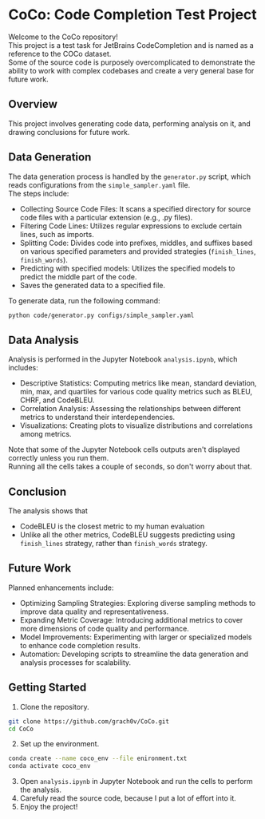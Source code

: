 # CoCo: Code Completion Test Project

Welcome to the CoCo repository!  
This project is a test task for JetBrains CodeCompletion and is named as a reference to the COCo dataset.  
Some of the source code is purposely overcomplicated to demonstrate the ability to work with complex codebases and create a very general base for future work.

## Overview
This project involves generating code data, performing analysis on it, and drawing conclusions for future work.

## Data Generation
The data generation process is handled by the `generator.py` script, 
which reads configurations from the `simple_sampler.yaml` file.  
The steps include:
- Collecting Source Code Files: It scans a specified directory for source code files with a particular extension (e.g., .py files).
- Filtering Code Lines: Utilizes regular expressions to exclude certain lines, such as imports.
- Splitting Code: Divides code into prefixes, middles, and suffixes based on various specified parameters and provided strategies (`finish_lines`, `finish_words`).
- Predicting with specified models: Utilizes the specified models to predict the middle part of the code.
- Saves the generated data to a specified file.

To generate data, run the following command:
```bash
python code/generator.py configs/simple_sampler.yaml
```

## Data Analysis
Analysis is performed in the Jupyter Notebook `analysis.ipynb`, which includes:
- Descriptive Statistics: Computing metrics like mean, standard deviation, min, max, and quartiles for various code quality metrics such as BLEU, CHRF, and CodeBLEU.
- Correlation Analysis: Assessing the relationships between different metrics to understand their interdependencies.
- Visualizations: Creating plots to visualize distributions and correlations among metrics.

Note that some of the Jupyter Notebook cells outputs aren't displayed correctly unless you run them.  
Running all the cells takes a couple of seconds, so don't worry about that.  

## Conclusion
The analysis shows that 
- CodeBLEU is the closest metric to my human evaluation 
- Unlike all the other metrics, CodeBLEU suggests predicting using `finish_lines` strategy, rather than `finish_words` strategy. 

## Future Work
Planned enhancements include:

- Optimizing Sampling Strategies: Exploring diverse sampling methods to improve data quality and representativeness.
- Expanding Metric Coverage: Introducing additional metrics to cover more dimensions of code quality and performance.
- Model Improvements: Experimenting with larger or specialized models to enhance code completion results.
- Automation: Developing scripts to streamline the data generation and analysis processes for scalability.

## Getting Started
1. Clone the repository.
```bash
git clone https://github.com/grach0v/CoCo.git
cd CoCo
```
2. Set up the environment.
```bash
conda create --name coco_env --file enironment.txt
conda activate coco_env
```
3. Open `analysis.ipynb` in Jupyter Notebook and run the cells to perform the analysis.
4. Carefuly read the source code, because I put a lot of effort into it.
5. Enjoy the project!



